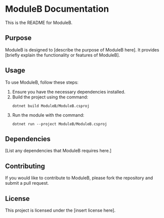 # ModuleB Documentation

This is the README for ModuleB.

## Purpose

ModuleB is designed to [describe the purpose of ModuleB here]. It provides [briefly explain the functionality or features of ModuleB].

## Usage

To use ModuleB, follow these steps:

1. Ensure you have the necessary dependencies installed.
2. Build the project using the command:
   ```
   dotnet build ModuleB/ModuleB.csproj
   ```
3. Run the module with the command:
   ```
   dotnet run --project ModuleB/ModuleB.csproj
   ```

## Dependencies

[List any dependencies that ModuleB requires here.]

## Contributing

If you would like to contribute to ModuleB, please fork the repository and submit a pull request. 

## License

This project is licensed under the [insert license here].